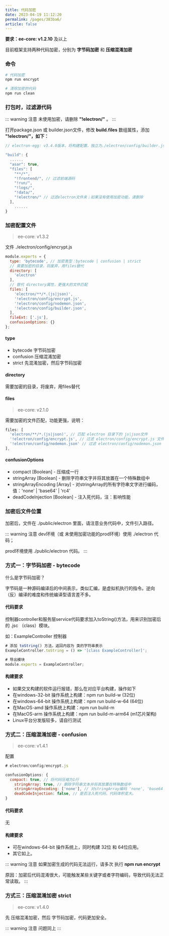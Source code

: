 ```yaml
---
title: 代码加密
date: 2023-04-19 11:12:20
permalink: /pages/383ba6/
article: false
---
```


**要求：ee-core: v1.2.10** 及以上

目前框架支持两种代码加密，分别为 **字节码加密** 和 **压缩混淆加密**

### 命令
```bash
# 代码加密
npm run encrypt

# 清除加密的代码
npm run clean
```
### 打包时，过滤源代码
::: warning 注意
未使用加密，请删除 **"!electron/"** 。
:::

打开package.json 或 builder.json文件，修改 **build.files** 数组属性，添加 **"!electron/"，如下：**
```javascript
// electron-egg: v3.4.0版本，将构建配置，独立为./electron/config/builder.json 文件

"build": {
  ......
  "asar": true,
  "files": [
    "**/*",
    "!frontend/", // 过滤前端源码
    "!run/",
    "!logs/",
    "!data/",
    "!electron/" // 过滤electron文件夹；如果没有使用加密功能，请删除
  ],
    ......
}  
```
### 加密配置文件
> ee-core: v1.3.2

文件 ./electron/config/encrypt.js
```javascript
module.exports = {
  type: 'bytecode', // 加密类型：bytecode | confusion | strict
  // 需要加密的目录，将废弃，用files替代
  directory: [			
    'electron'      
  ],
  // 替代 directory属性，更强大的文件匹配
  files: [
    'electron/**/*.(js|json)',
    '!electron/config/encrypt.js',
    '!electron/config/nodemon.json',
    '!electron/config/builder.json',
  ],
  fileExt: ['.js'],
  confusionOptions: {}
};
```
#### type

- bytecode  字节码加密
- confusion  压缩混淆加密 
- strict 先混淆加密，然后字节码加密 

#### directory
需要加密的目录，将废弃，用files替代

#### files
> ee-core: v2.1.0

需要加密的文件匹配，功能更强，说明：
```javascript
files: [
  'electron/**/*.(js|json)', // 匹配 electron 目录下的 js|json文件
  '!electron/config/encrypt.js', // 过滤 electron/config/encrypt.js 文件
  '!electron/config/nodemon.json' // 过滤 electron/config/nodemon.json 文件
],
```
#### confusionOptions

- compact [Boolean] - 压缩成一行
- stringArray [Boolean] - 删除字符串文字并将其放置在一个特殊数组中
- stringArrayEncoding [Array] - 对stringArray的所有字符串文字进行编码，值：'none' | 'base64' | 'rc4'
- deadCodeInjection [Boolean] - 注入死代码，注：影响性能

### 加密后文件位置
加密后，文件在 ./public/electron 里面，请注意业务代码中，文件引入路径。

::: warning 注意
dev环境（或 未使用加密功能的prod环境）使用 ./electron 代码；

prod环境使用 ./public/electron 代码。
::: 

### 方式一：字节码加密 - bytecode
什么是字节码加密？

字节码是一种源码编译后的中间表示，类似汇编，是虚拟机执行的指令。逆向（反）编译的难度和传统编译型语言差不多。

#### 代码要求
控制器controller和服务层service代码要求加入toString()方法，用来识别加密后的 .jsc （class）模块。

如：ExampleController 控制器
```javascript
# 添加 toString() 方法，返回内容为 类的字符串表示
ExampleController.toString = () => '[class ExampleController]';

# 导出模块
module.exports = ExampleController;
```

#### 构建要求

- 如果交叉构建的软件运行报错，那么在对应平台构建，操作如下
- 在windows-32-bit 操作系统上构建：npm run build-w (32位)
- 在windows-64-bit 操作系统上构建：npm run build-w-64 (64位)
- 在MacOS-amd 操作系统上构建：npm run build-m
- 在MacOS-arm 操作系统上构建：npm run build-m-arm64 (m1芯片架构)
- Linux平台分发版较多，请自行测试

### 方式二：压缩混淆加密 - confusion
> ee-core: v1.4.1

配置
```javascript
# electron/config/encrypt.js

confusionOptions: {
  compact: true, // 将代码压缩为1行        
    stringArray: true, // 删除字符串文本并将其放置在特殊数组中
    stringArrayEncoding: ['none'], // 对stringArray编码 'none', 'base64', 'rc4'，增加安全性
    deadCodeInjection: false, // 是否注入死代码，代码体积变大。
}
```

#### 代码要求
无
#### 构建要求

- 可在windows-64-bit 操作系统上，同时构建 32位 和 64位应用。
- 其它如上。

::: warning 注意
如果加密生成的代码无法运行，请多次 执行 **npm run encrypt**

原因：加密后代码混淆很大，可能触发某些关键字或者字符编码，导致代码无法正常读取。
:::

### 方式三：压缩混淆加密 strict
> ee-core: v1.4.0

先 压缩混淆加密，然后 字节码加密，代码更加安全。

::: warning 注意
问题同上
:::


